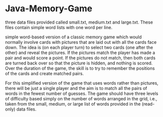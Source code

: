 # Java-Memory-Game
three data files provided called small.txt, medium.txt and large.txt. These files contain simple word lists with one word per line. 

simple word-based version of a classic memory game which would normally involve cards with pictures that are laid out with all the cards face down. The idea is (on each player turn) to select two cards (one after the other) and reveal the pictures. If the pictures match the player has made a pair and would score a point. If the pictures do not match, then both cards are turned back over so that the picture is hidden, and nothing is scored. Over the duration of the game, the skill is to try to remember the positions of the cards and create matched pairs.

For this simplified version of the game that uses words rather than pictures, there will be just a single player and the aim is to match all the pairs of words in the fewest number of guesses. The game should have three levels of difficulty based simply on the number of words arranged in the grid, i.e., taken from the small, medium, or large list of words provided in the (read-only) data files.
